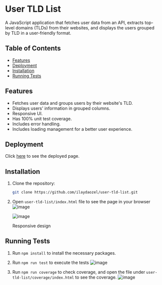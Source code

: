 # User TLD List

A JavaScript application that fetches user data from an API, extracts top-level domains (TLDs) from their websites, and displays the users grouped by TLD in a user-friendly format.

## Table of Contents

- [Features](#features)
- [Deployment](#deployment)
- [Installation](#installation)
- [Running Tests](#running-tests)

## Features

- Fetches user data and groups users by their website's TLD.
- Displays users' information in grouped columns.
- Responsive UI.
- Has 100% unit test coverage.
- Includes error handling.
- Includes loading management for a better user experience.

## Deployment

Click [here](https://ilaydaozel.github.io/user-tld-list/) to see the deployed page.

## Installation

1. Clone the repository:

   ```bash
   git clone https://github.com/ilaydaozel/user-tld-list.git
   
2. Open ``user-tld-list/index.html`` file to see the page in your browser
   ![image](https://github.com/user-attachments/assets/b8a4d9fb-f7eb-4306-a019-a3655a13be0f)

   ![image](https://github.com/user-attachments/assets/ae294881-ac49-49a2-953f-cf5de70a297a)


   Responsive design
   
## Running Tests
 1. Run ``npm install`` to install the necessary packages.
    
 2. Run ``npm run test`` to execute the tests
 ![image](https://github.com/user-attachments/assets/7490d56a-b595-466e-87c6-f2bb23fbb5d4)

 3. Run ``npm run coverage`` to check coverage, and open the file under ``user-tld-list/coverage/index.html`` to see the coverage.
 ![image](https://github.com/user-attachments/assets/e8273f82-50ed-446c-b0e8-2b233f14ff6c)




